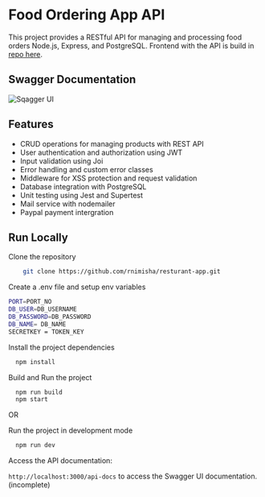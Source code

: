# Food Ordering App API

This project provides a RESTful API for managing and processing food orders Node.js, Express, and PostgreSQL.
Frontend with the API is build in [repo here](https://github.com/rnimisha/resturant-app-client).

## Swagger Documentation

![Sqagger UI](https://raw.githubusercontent.com/rnimisha/resturant-app/main/src/utils/demo/apidemo.gif)

## Features

- CRUD operations for managing products with REST API
- User authentication and authorization using JWT
- Input validation using Joi
- Error handling and custom error classes
- Middleware for XSS protection and request validation
- Database integration with PostgreSQL
- Unit testing using Jest and Supertest
- Mail service with nodemailer
- Paypal payment intergration

## Run Locally

Clone the repository

```bash
    git clone https://github.com/rnimisha/resturant-app.git
```

Create a .env file and setup env variables

```bash
PORT=PORT_NO
DB_USER=DB_USERNAME
DB_PASSWORD=DB_PASSWORD
DB_NAME= DB_NAME
SECRETKEY = TOKEN_KEY
```

Install the project dependencies

```bash
  npm install
```

Build and Run the project

```bash
  npm run build
  npm start
```

OR

Run the project in development mode

```bash
  npm run dev
```

Access the API documentation:

`http://localhost:3000/api-docs` to access the Swagger UI documentation.(incomplete)
